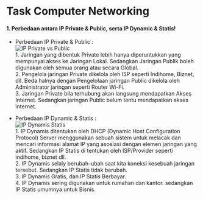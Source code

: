 # Task Computer Networking
#### 1. Perbedaan antara IP Private & Public, serta IP Dynamic & Statis!
- Perbedaan IP Private & Public : <br/> ![IP Private vs Public](https://github.com/darblietz/devops17-dumbways--M-Yusuf-Haidar--Computer-Networking/assets/98991080/2fcfff41-f5b2-4d08-8d26-68c476a4fc4b)<br/> 1. Jaringan yang dibentuk Private lebih hanya diperuntukkan yang mempunyai akses ke Jaringan Lokal. Sedangkan Jaringan Publik boleh digunakan oleh semua orang atau secara Global. <br/> 2. Pengelola jaringan Private dikelola oleh ISP seperti Indihome, Biznet, dll. Beda halnya dengan Pengelolaan jaringan Public dikelola oleh Administrator jaringan seperti Router Wi-Fi.<br/> 3. Jaringan Private bila terhubung akan langsung mendapatkan Akses Internet. Sedangkan jaringan Public belum tentu mendapatkan akses internet.

- Perbedaan IP Dynamic & Statis : <br/> ![IP Dynamis   Statis](https://github.com/darblietz/devops17-dumbways--M-Yusuf-Haidar--Computer-Networking/assets/98991080/50a06658-c1e8-42a4-a671-1fcd0bcc95c8)<br/> 1. IP Dynamis ditentukan oleh DHCP (Dynamic Host Configuration Protocol) Server menggunakan sebuah sistem untuk melacak dan mencari informasi alamat IP yang asosiasi dengan elemen jaringan yang aktif. Sedangkan IP Statis di tentukan oleh ISP/Provider seperti indihome, biznet dll. <br/> 2. IP Dynamis selaly berubah-ubah saat kita koneksi kesebuah jaringan tersebut. Sedangkan IP Statis tidak berubah. <br/> 3. IP Dynamis Gratis, dan IP Statis Berbayar.<br/> 4. IP Dynamis sering digunakan untuk rumahan dan kantor. sedangkan IP Statis umumnya untuk Bisnis.
